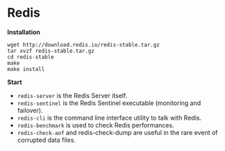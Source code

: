 # Redis

**Installation**

    wget http://download.redis.io/redis-stable.tar.gz
    tar xvzf redis-stable.tar.gz
    cd redis-stable
    make
    make install

**Start**

* `redis-server` is the Redis Server itself.
* `redis-sentinel` is the Redis Sentinel executable (monitoring and failover).
* `redis-cli` is the command line interface utility to talk with Redis.
* `redis-benchmark` is used to check Redis performances.
* `redis-check-aof` and redis-check-dump are useful in the rare event of corrupted data files.
